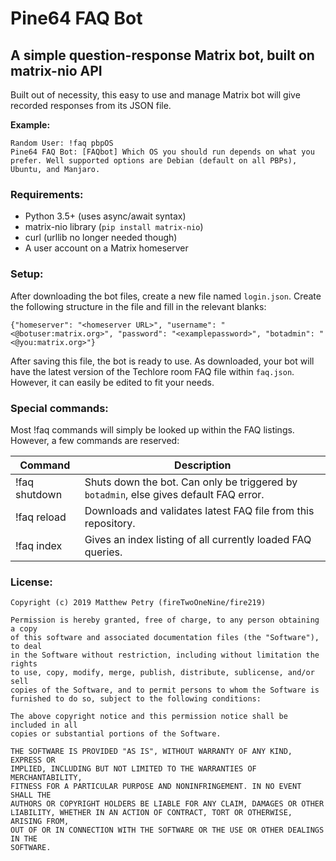 # Pine64 FAQ Bot
## A simple question-response Matrix bot, built on matrix-nio API

Built out of necessity, this easy to use and manage Matrix bot will give recorded responses from its JSON file.

**Example:**

    Random User: !faq pbpOS
    Pine64 FAQ Bot: [FAQbot] Which OS you should run depends on what you prefer. Well supported options are Debian (default on all PBPs), Ubuntu, and Manjaro.

### Requirements:
- Python 3.5+ (uses async/await syntax)
- matrix-nio library (`pip install matrix-nio`)
- curl (urllib no longer needed though)
- A user account on a Matrix homeserver

### Setup:
After downloading the bot files, create a new file named `login.json`.
Create the following structure in the file and fill in the relevant blanks:

    {"homeserver": "<homeserver URL>", "username": "<@botuser:matrix.org>", "password": "<examplepassword>", "botadmin": "<@you:matrix.org>"}

After saving this file, the bot is ready to use. As downloaded, your bot will have the latest version of the Techlore room FAQ file within `faq.json`. However, it can easily be edited to fit your needs.

### Special commands:
Most !faq commands will simply be looked up within the FAQ listings. However, a few commands are reserved:

 Command| Description 
--|--
 !faq shutdown | Shuts down the bot. Can only be triggered by `botadmin`, else gives default FAQ error. 
 !faq reload | Downloads and validates latest FAQ file from this repository. 
 !faq index | Gives an index listing of all currently loaded FAQ queries. 

### License:

    Copyright (c) 2019 Matthew Petry (fireTwoOneNine/fire219)
    
    Permission is hereby granted, free of charge, to any person obtaining a copy
    of this software and associated documentation files (the "Software"), to deal
    in the Software without restriction, including without limitation the rights
    to use, copy, modify, merge, publish, distribute, sublicense, and/or sell
    copies of the Software, and to permit persons to whom the Software is
    furnished to do so, subject to the following conditions:
    
    The above copyright notice and this permission notice shall be included in all
    copies or substantial portions of the Software.
    
    THE SOFTWARE IS PROVIDED "AS IS", WITHOUT WARRANTY OF ANY KIND, EXPRESS OR
    IMPLIED, INCLUDING BUT NOT LIMITED TO THE WARRANTIES OF MERCHANTABILITY,
    FITNESS FOR A PARTICULAR PURPOSE AND NONINFRINGEMENT. IN NO EVENT SHALL THE
    AUTHORS OR COPYRIGHT HOLDERS BE LIABLE FOR ANY CLAIM, DAMAGES OR OTHER
    LIABILITY, WHETHER IN AN ACTION OF CONTRACT, TORT OR OTHERWISE, ARISING FROM,
    OUT OF OR IN CONNECTION WITH THE SOFTWARE OR THE USE OR OTHER DEALINGS IN THE
    SOFTWARE.




